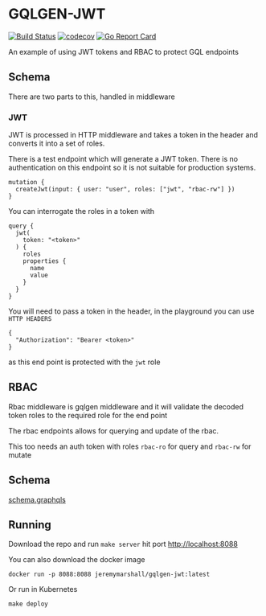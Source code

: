 # GQLGEN-JWT

[![Build Status](https://travis-ci.org/JeremyMarshall/gqlgen-jwt.svg?branch=master)](https://travis-ci.org/JeremyMarshall/gqlgen-jwt)
[![codecov](https://codecov.io/gh/JeremyMarshall/gqlgen-jwt/branch/master/graph/badge.svg)](https://codecov.io/gh/JeremyMarshall/gqlgen-jwt)
[![Go Report Card](https://goreportcard.com/badge/github.com/JeremyMarshall/gqlgen-jwt)](https://goreportcard.com/report/github.com/JeremyMarshall/gqlgen-jwt)


An example of using JWT tokens and RBAC to protect GQL endpoints

## Schema

There are two parts to this, handled in middleware

### JWT

JWT is processed in HTTP middleware and takes a token in the header and converts it into a set of roles.

There is a test endpoint which will generate a JWT token. There is no authentication on this endpoint so it is not suitable for production systems.

```
mutation {
  createJwt(input: { user: "user", roles: ["jwt", "rbac-rw"] })
}
```

You can interrogate the roles in a token with

```
query {
  jwt(
    token: "<token>"
  ) {
    roles
    properties {
      name
      value
    }
  }
}
```

You will need to pass a token in the header, in the playground you can use `HTTP HEADERS`

```
{
  "Authorization": "Bearer <token>"
}
```

as this end point is protected with the `jwt` role

## RBAC

Rbac middleware is gqlgen middleware and it will validate the decoded token roles to the required role for the end point

The rbac endpoints allows for querying and update of the rbac.

This too needs an auth token with roles `rbac-ro` for query and `rbac-rw` for mutate

## Schema

[schema.graphqls][1]

## Running

Download the repo and run `make server`
hit port [http://localhost:8088][2]

You can also download the docker image

`docker run -p 8088:8088 jeremymarshall/gqlgen-jwt:latest`

Or run in Kubernetes

`make deploy`


[1]: ./graph/schema.graphqls
[2]: http://localhost:8088


